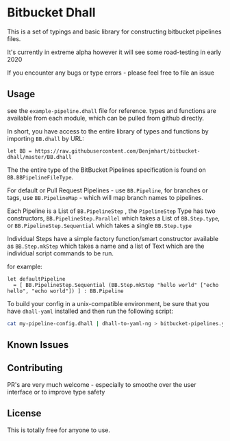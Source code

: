 # Bitbucket Dhall

This is a set of typings and basic library for constructing bitbucket pipelines files.

It's currently in extreme alpha however it will see some road-testing in early 2020

If you encounter any bugs or type errors - please feel free to file an issue


## Usage

see the `example-pipeline.dhall` file for reference. types and functions are available from each module, which can be pulled from github directly.

In short, you have access to the entire library of types and functions by importing `BB.dhall` by URL:

```dhall
let BB = https://raw.githubusercontent.com/Benjmhart/bitbucket-dhall/master/BB.dhall
```

The the entire type of the BitBucket Pipelines specification is found on `BB.BBPipelineFileType`.

For default or Pull Request Pipelines - use `BB.Pipeline`, for branches or tags, use `BB.PipelineMap` - which will map branch names to pipelines.

Each Pipeline is a List of `BB.PipelineStep` , the `PipelineStep` Type has two constructors, `BB.PipelineStep.Parallel` which takes a List of `BB.Step.type`, or `BB.PipelineStep.Sequential` which takes a single `BB.Step.type`

Individual Steps have a simple factory function/smart constructor available as `BB.Step.mkStep` which takes a name and a list of Text which are the individual script commands to be run.

for example:

```dhall
let defaultPipeline 
  = [ BB.PipelineStep.Sequential (BB.Step.mkStep "hello world" ["echo hello", "echo world"]) ] : BB.Pipeline
```

To build your config in a unix-compatible environment, be sure that you have `dhall-yaml` installed and then run the following script:

```bash
cat my-pipeline-config.dhall | dhall-to-yaml-ng > bitbucket-pipelines.yml
```

## Known Issues


## Contributing

PR's are very much welcome - especially to smoothe over the user interface or to improve type safety

## License

This is totally free for anyone to use.
